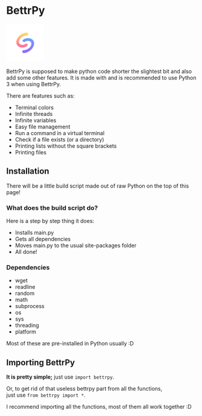 # BettrPy 

<img src="https://github.com/Arozoid/BettrPy/blob/main/bp_png.png" width="100" height="100">


BettrPy is supposed to make python code shorter the slightest bit and also add some other features.
It is made with and is recommended to use Python 3 when using BettrPy.

 There are features such as:
 
 * Terminal colors
 * Infinite threads
 * Infinite variables
 * Easy file management
 * Run a command in a virtual terminal
 * Check if a file exists (or a directory)
 * Printing lists without the square brackets
 * Printing files

## Installation

There will be a little build script made out of raw Python on the top of this page!

### What does the build script do?

Here is a step by step thing it does:  
  
  * Installs main.py 
  * Gets all dependencies  
  * Moves main.py to the usual site-packages folder  
  * All done!  

### Dependencies

  * wget
  * readline
  * random
  * math
  * subprocess
  * os
  * sys
  * threading
  * platform

Most of these are pre-installed in Python usually :D

## Importing BettrPy

**It is pretty simple;** just use `import bettrpy`.  
  
Or, to get rid of that useless bettrpy part from all the functions,   
just use `from bettrpy import *`.
  
  
I recommend importing all the functions, most of them all work together :D
